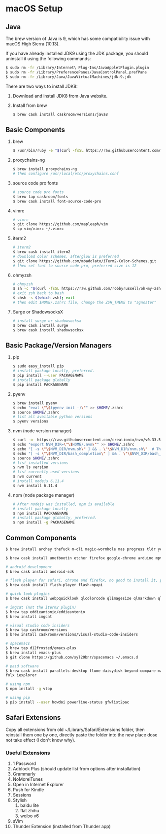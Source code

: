 # macOS Setup

## Java

The brew version of Java is 9, which has some compatibility issue with macOS High Sierra (10.13).

If you have already installed JDK9 using the JDK package, you should uninstall it using the following commands:

``` bash
$ sudo rm -fr /Library/Internet\ Plug-Ins/JavaAppletPlugin.plugin
$ sudo rm -fr /Library/PreferencePanes/JavaControlPanel.prefPane
$ sudo rm -fr /Library/Java/JavaVirtualMachines/jdk-9.jdk
```

 There are two ways to install JDK8:

1. Download and install JDK8 from Java website.

2. Install from brew

   ``` bash
   $ brew cask install caskroom/versions/java8
   ```

## Basic Components

1. brew

   ``` bash
   $ /usr/bin/ruby -e "$(curl -fsSL https://raw.githubusercontent.com/Homebrew/install/master/install)"
   ```

2. proxychains-ng

   ``` bash
   $ brew install proxychains-ng
   # then configure /usr/local/etc/proxychains.conf
   ```

3. source code pro fonts

   ``` bash
   # source code pro fonts
   $ brew tap caskroom/fonts
   $ brew cask install font-source-code-pro
   ```

4. vimrc

   ``` bash
   # vimrc
   $ git clone https://github.com/mapleaph/vim
   $ cp vim/vimrc ~/.vimrc
   ```

5. iterm2

   ``` bash
   # iterm2
   $ brew cask install iterm2
   # download color schemes, afterglow is preferred
   $ git clone https://github.com/mbadolato/iTerm2-Color-Schemes.git
   # then set font to source code pro, preferred size is 12
   ```

6. ohmyzsh

   ``` bash
   # ohmyzsh
   $ sh -c "$(curl -fsSL https://raw.github.com/robbyrussell/oh-my-zsh/master/tools/install.sh)"
   # exit zsh back to bash
   $ chsh -s $(which zsh); exit
   # then edit $HOME/.zshrc file, change the ZSH_THEME to "agnoster"
   ```

7. Surge or ShadowsocksX

   ``` bash
   # install surge or shadowsocksx
   $ brew cask install surge
   $ brew cask install shadowsocksx
   ```

## Basic Package/Version Managers

1. pip

   ```bash
   $ sudo easy_install pip
   # install package locally, preferred.
   $ pip install --user PACKAGENAME
   # install package globally
   $ pip install PACKAGENAME
   ```

2. pyenv

   ```bash
   $ brew install pyenv
   $ echo "eval \"\$(pyenv init -)\"" >> $HOME/.zshrc
   $ source $HOME/.zshrc
   # list all available python versions
   $ pyenv versions
   ```

3. nvm (node version manager)

   ```bash
   $ curl -o- https://raw.githubusercontent.com/creationix/nvm/v0.33.5/install.sh | bash
   $ echo "export NVM_DIR=\"\$HOME/.nvm\"" >> $HOME/.zshrc
   $ echo "[ -s \"\$NVM_DIR/nvm.sh\" ] && . \"\$NVM_DIR/nvm.sh\"  # This loads nvm" >> $HOME/.zshrc
   $ echo "[ -s \"\$NVM_DIR/bash_completion\" ] && . \"\$NVM_DIR/bash_completion\"  # This loads nvm bash_completion" >> $HOME/.zshrc
   $ source $HOME/.zshrc
   # list installed versions
   $ nvm ls version
   # list currently used versions
   $ nvm current
   # install nodejs 6.11.4
   $ nvm install 6.11.4
   ```

4. npm (node package manager)

   ```bash
   # After nodejs was installed, npm is available
   # install package locally
   $ npm install PACKAGENAME
   # install package globally, preferred.
   $ npm install -g PACKAGENAME
   ```

## Common Components

``` bash
$ brew install archey thefuck m-cli magic-wormhole mas progress tldr you-get youtube-dl tig rg trash wget zsh-syntax-highlighting ffmpeg ccat entr fzf gnuplot lolcat pandoc screenfetch openssl harfbuzz dnsmasq ispell coreutils

$ brew cask install unetbootin etcher firefox google-chrome arduino mpv xld kindle xiami neteasemusic iina lyricsx android-file-transfer handshaker gpgtools aliwangwang qq telegram disk-inventory-x vlc ichm namechanger grammarly cyberduck thunder baidunetdisk spotify typora sourcetree burn keka veracrypt go2shell adobe-creative-cloud oversight coconutbattery google-backup-and-sync dropbox artpip vagrant virtualbox virtualbox-extension-pack wireshark

# android development
$ brew cask install android-sdk

# flash player for safari, chrome and firefox, no good to install it, power/resource consuming.
$ brew cask install flash-player flash-npapi

# quick look plugins
$ brew cask install webpquicklook qlcolorcode qlimagesize qlmarkdown qlprettypatch qlstephen qlvideo quicklook-csv quicklook-json quicklookase suspicious-package

# imgcat (not the iterm2 plugin)
$ brew tap eddieantonio/eddieantonio
$ brew install imgcat

# visual studio code insiders
$ brew tap caskroom/versions
$ brew install caskroom/versions/visual-studio-code-insiders

# spacemacs
$ brew tap d12frosted/emacs-plus
$ brew install emacs-plus
$ git clone https://github.com/syl20bnr/spacemacs ~/.emacs.d

# paid software
$ brew cask install parallels-desktop flume daisydisk beyond-compare manuscripts pdfexpert tripmode commander-one devonthink dash moom contexts istat-menus bartender 1password boom-3d alfred
folx iexplorer

# using npm
$ npm install -g vtop

# using pip
$ pip install --user howdoi powerline-status gfwlist2pac
```

## Safari Extensions

Copy all extensions from old ~/Library/Safari/Extensions folder, then reinstall them one by one, directly paste the folder into the new place dose not take effect (I don't know why).

### Useful Extensions

1. 1 Password
2. Adblock Plus (should update list from options after installation)
3. Grammarly
4. NoMoreiTunes
5. Open in Internet Explorer
6. Push for Kindle
7. Sessions
8. Stylish
   1. baidu lite
   2. flat zhihu
   3. weibo v6
9. sVim
10. Thunder Extension (installed from Thunder app)

